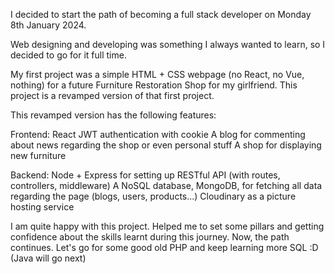 I decided to start the path of becoming a full stack developer on Monday 8th January 2024.

Web designing and developing was something I always wanted to learn, so I decided to go for it full time.

My first project was a simple HTML + CSS webpage (no React, no Vue, nothing) for a future Furniture Restoration Shop for my girlfriend. This project is a revamped version of that first project.

This revamped version has the following features:

  Frontend:
    React
    JWT authentication with cookie
    A blog for commenting about news regarding the shop or even personal stuff
    A shop for displaying new furniture


  Backend: 
    Node + Express for setting up RESTful API (with routes, controllers, middleware)
    A NoSQL database, MongoDB, for fetching all data regarding the page (blogs, users, products...)
    Cloudinary as a picture hosting service

I am quite happy with this project. Helped me to set some pillars and getting confidence about the skills learnt during this journey. Now, the path continues. Let's go for some good old PHP and keep learning more SQL :D (Java will go next)

